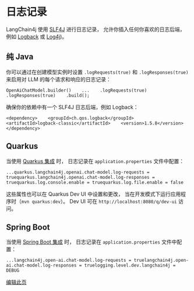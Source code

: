 
日志记录
====

LangChain4j 使用 [SLF4J](https://www.slf4j.org/) 进行日志记录， 允许你插入任何你喜欢的日志后端， 例如 [Logback](https://logback.qos.ch/) 或 [Log4j](https://logging.apache.org/log4j/2.x/index.html))。

纯 Java[​](#纯-java "纯 Java的直接链接")
--------------------------------

你可以通过在创建模型实例时设置 `.logRequests(true)` 和 `.logResponses(true)` 来启用对 LLM 的每个请求和响应的日志记录：

    OpenAiChatModel.builder()    ...    .logRequests(true)    .logResponses(true)    .build();

确保你的依赖中有一个 SLF4J 日志后端，例如 Logback：

    <dependency>    <groupId>ch.qos.logback</groupId>    <artifactId>logback-classic</artifactId>    <version>1.5.8</version></dependency>

Quarkus[​](#quarkus "Quarkus的直接链接")
-----------------------------------

当使用 [Quarkus 集成](/tutorials/quarkus-integration) 时， 日志记录在 `application.properties` 文件中配置：

    ...quarkus.langchain4j.openai.chat-model.log-requests = truequarkus.langchain4j.openai.chat-model.log-responses = truequarkus.log.console.enable = truequarkus.log.file.enable = false

这些属性也可以在 Quarkus Dev UI 中设置和更改， 当在开发模式下运行应用程序时（`mvn quarkus:dev`）。 Dev UI 可在 `http://localhost:8080/q/dev-ui` 访问。

Spring Boot[​](#spring-boot "Spring Boot的直接链接")
-----------------------------------------------

当使用 [Spring Boot 集成](/tutorials/spring-boot-integration) 时， 日志记录在 `application.properties` 文件中配置：

    ...langchain4j.open-ai.chat-model.log-requests = truelangchain4j.open-ai.chat-model.log-responses = truelogging.level.dev.langchain4j = DEBUG

[编辑此页](https://github.com/langchain4j/langchain4j/blob/main/docs/docs/tutorials/logging.md)
